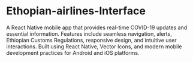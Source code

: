 # Ethopian-airlines-Interface
A React Native mobile app that provides real-time COVID-19 updates and essential information. Features include seamless navigation, alerts, Ethiopian Customs Regulations, responsive design, and intuitive user interactions. Built using React Native, Vector Icons, and modern mobile development practices for Android and iOS platforms.
